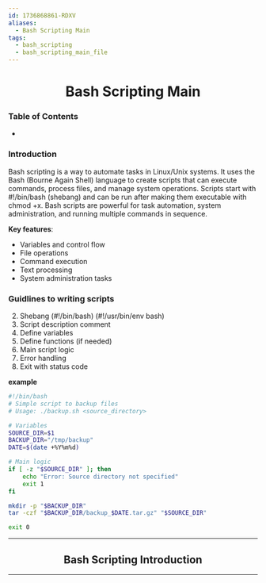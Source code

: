 ```yaml
---
id: 1736868861-RDXV
aliases:
  - Bash Scripting Main
tags:
  - bash_scripting
  - bash_scripting_main_file
---
```


<center>
<h1>Bash Scripting Main</h1>
</center>


### Table of Contents
- 



### Introduction
Bash scripting is a way to automate tasks in Linux/Unix systems. It uses the
Bash (Bourne Again Shell) language to create scripts that can execute commands,
process files, and manage system operations. Scripts start with #!/bin/bash
(shebang) and can be run after making them executable with chmod +x. Bash
scripts are powerful for task automation, system administration, and running
multiple commands in sequence.

__Key features__:
- Variables and control flow
- File operations
- Command execution
- Text processing
- System administration tasks


### Guidlines to writing scripts

2. Shebang (#!/bin/bash) (#!/usr/bin/env bash)
3. Script description comment
4. Define variables
5. Define functions (if needed)
6. Main script logic
7. Error handling
8. Exit with status code

__example__
```bash
#!/bin/bash
# Simple script to backup files
# Usage: ./backup.sh <source_directory>

# Variables
SOURCE_DIR=$1
BACKUP_DIR="/tmp/backup"
DATE=$(date +%Y%m%d)

# Main logic
if [ -z "$SOURCE_DIR" ]; then
    echo "Error: Source directory not specified"
    exit 1
fi

mkdir -p "$BACKUP_DIR"
tar -czf "$BACKUP_DIR/backup_$DATE.tar.gz" "$SOURCE_DIR"

exit 0
```


<center>
  <hr>
  <h2>Bash Scripting Introduction</h2>
  <hr>
</center>

